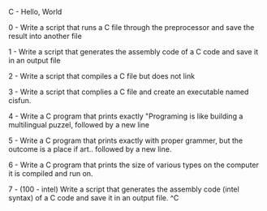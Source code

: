 C - Hello, World

0 - Write a script that runs a C file through the preprocessor and save the result into another file

1 - Write a script that generates the assembly code of a C code and save it in an output file

2 - Write a script that compiles a C file but does not link

3 - Write a script that complies a C file and create an executable named cisfun.

4 - Write a C program that prints exactly "Programing is like building a multilingual puzzel, followed by a new line

5 - Write a C program that prints exactly with proper grammer, but the outcome is a place if art.. followed by a new line.

6 -  Write a C program that prints the size of various types on the computer it is compiled and run on.

7 - (100 - intel) Write a script that generates the assembly code (intel syntax) of a C code and save it in an output file.
^C
